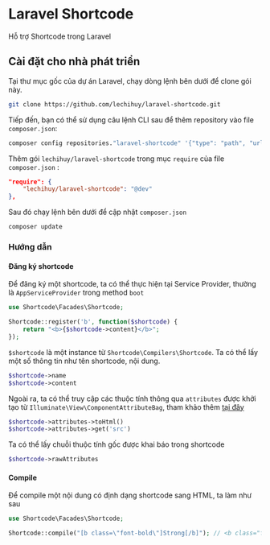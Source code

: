 # Laravel Shortcode
Hỗ trợ Shortcode trong Laravel

## Cài đặt cho nhà phát triển

Tại thư mục gốc của dự án Laravel, chạy dòng lệnh bên dưới để clone gói này.

```sh
git clone https://github.com/lechihuy/laravel-shortcode.git
```

Tiếp đến, bạn có thể sử dụng câu lệnh CLI sau để thêm repository vào file `composer.json`:

```sh
composer config repositories."laravel-shortcode" '{"type": "path", "url": "./laravel-shortcode"}' --file composer.json
```

Thêm gói `lechihuy/laravel-shortcode` trong mục `require` của file `composer.json` :

```json
"require": {
    "lechihuy/laravel-shortcode": "@dev"
},
```

Sau đó chạy lệnh bên dưới để cập nhật `composer.json`

```
composer update
```

### Hướng dẫn
#### Đăng ký shortcode
Để đăng ký một shortcode, ta có thể thực hiện tại Service Provider, thường là `AppServiceProvider` trong method `boot`

```php
use Shortcode\Facades\Shortcode;

Shortcode::register('b', function($shortcode) {
    return "<b>{$shortcode->content}</b>";
});
```

`$shortcode` là một instance từ `Shortcode\Compilers\Shortcode`. Ta có thể lấy một số thông tin như tên shortcode, nội dung.

```php
$shortcode->name
$shortcode->content
```

Ngoài ra, ta có thể truy cập các thuộc tính thông qua `attributes` được khởi tạo từ `Illuminate\View\ComponentAttributeBag`, tham khảo thêm [tại đây](https://laravel.com/api/8.x/Illuminate/View/ComponentAttributeBag.html)

```php
$shortcode->attributes->toHtml()
$shortcode->attributes->get('src')
```

Ta có thể lấy chuỗi thuộc tính gốc được khai báo trong shortcode

```php
$shortcode->rawAttributes
```

#### Compile
Để compile một nội dung có định dạng shortcode sang HTML, ta làm như sau

```php
use Shortcode\Facades\Shortcode;

Shortcode::compile("[b class=\"font-bold\"]Strong[/b]"); // <b class="font-bold">Strong</b>
```